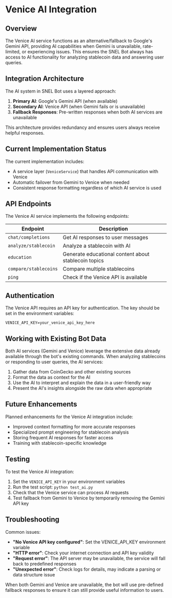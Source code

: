 # Venice AI Integration

## Overview

The Venice AI service functions as an alternative/fallback to Google's Gemini API, providing AI capabilities when Gemini is unavailable, rate-limited, or experiencing issues. This ensures the SNEL Bot always has access to AI functionality for analyzing stablecoin data and answering user queries.

## Integration Architecture

The AI system in SNEL Bot uses a layered approach:

1. **Primary AI**: Google's Gemini API (when available)
2. **Secondary AI**: Venice API (when Gemini fails or is unavailable)
3. **Fallback Responses**: Pre-written responses when both AI services are unavailable

This architecture provides redundancy and ensures users always receive helpful responses.

## Current Implementation Status

The current implementation includes:
- A service layer (`VeniceService`) that handles API communication with Venice
- Automatic failover from Gemini to Venice when needed
- Consistent response formatting regardless of which AI service is used

## API Endpoints

The Venice AI service implements the following endpoints:

| Endpoint | Description |
|----------|-------------|
| `chat/completions` | Get AI responses to user messages |
| `analyze/stablecoin` | Analyze a stablecoin with AI |
| `education` | Generate educational content about stablecoin topics |
| `compare/stablecoins` | Compare multiple stablecoins |
| `ping` | Check if the Venice API is available |

## Authentication

The Venice API requires an API key for authentication. The key should be set in the environment variables:

```
VENICE_API_KEY=your_venice_api_key_here
```

## Working with Existing Bot Data

Both AI services (Gemini and Venice) leverage the extensive data already available through the bot's existing commands. When analyzing stablecoins or responding to user queries, the AI services:

1. Gather data from CoinGecko and other existing sources
2. Format the data as context for the AI
3. Use the AI to interpret and explain the data in a user-friendly way
4. Present the AI's insights alongside the raw data when appropriate

## Future Enhancements

Planned enhancements for the Venice AI integration include:
- Improved context formatting for more accurate responses
- Specialized prompt engineering for stablecoin analysis
- Storing frequent AI responses for faster access
- Training with stablecoin-specific knowledge

## Testing

To test the Venice AI integration:
1. Set the `VENICE_API_KEY` in your environment variables
2. Run the test script: `python test_ai.py`
3. Check that the Venice service can process AI requests
4. Test fallback from Gemini to Venice by temporarily removing the Gemini API key

## Troubleshooting

Common issues:
- **"No Venice API key configured"**: Set the VENICE_API_KEY environment variable
- **"HTTP error"**: Check your internet connection and API key validity
- **"Request error"**: The API server may be unavailable, the service will fall back to predefined responses
- **"Unexpected error"**: Check logs for details, may indicate a parsing or data structure issue

When both Gemini and Venice are unavailable, the bot will use pre-defined fallback responses to ensure it can still provide useful information to users.